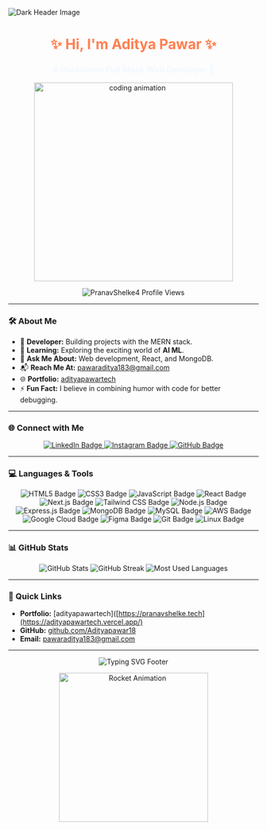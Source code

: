 
![Dark Header Image](https://www.aaditritechnology.com/images/redesign.gif)

<h1 align="center" style="color:#ff7f50;">✨ Hi, I'm Aditya Pawar ✨</h1>
<h3 align="center" style="color:#f0f8ff;">A Passionate Full Stack Web Developer 🚀</h3>

<p align="center">
  <img src="https://cdn.dribbble.com/users/1162077/screenshots/3848914/programmer.gif" alt="coding animation" width="400"/>
</p>

<p align="center">
  <img src="https://komarev.com/ghpvc/?username=PranavShelke4&label=Profile%20views&color=0e75b6&style=flat" alt="PranavShelke4 Profile Views" />
</p>

---

### 🛠 About Me
- 🌟 **Developer:** Building projects with the MERN stack.
- 🌱 **Learning:** Exploring the exciting world of **AI ML**.
- 💬 **Ask Me About:** Web development, React, and MongoDB.
- 📬 **Reach Me At:** [pawaraditya183@gmail.com](mailto:pawaraditya183@gmail.com)
- 🌐 **Portfolio:** [adityapawartech]([https://pranavshelke.tech](https://adityapawartech.vercel.app/))
- ⚡ **Fun Fact:** I believe in combining humor with code for better debugging.

---

### 🌐 Connect with Me
<p align="center">
  <a href="https://www.linkedin.com/in/adityapawar18/" target="_blank">
    <img src="https://img.shields.io/badge/LinkedIn-0077B5?style=for-the-badge&logo=linkedin&logoColor=white" alt="LinkedIn Badge"/>
  </a>
  <a href="https://www.instagram.com/adi_1803_/" target="_blank">
    <img src="https://img.shields.io/badge/Instagram-E4405F?style=for-the-badge&logo=instagram&logoColor=white" alt="Instagram Badge"/>
  </a>
  <a href="https://github.com/AdityaPawar18" target="_blank">
    <img src="https://img.shields.io/badge/GitHub-181717?style=for-the-badge&logo=github&logoColor=white" alt="GitHub Badge"/>
  </a>
</p>

---

### 💻 Languages & Tools
<p align="center">
  <!-- Basics -->
  <img src="https://img.shields.io/badge/HTML5-E34F26?style=for-the-badge&logo=html5&logoColor=white" alt="HTML5 Badge"/>
  <img src="https://img.shields.io/badge/CSS3-1572B6?style=for-the-badge&logo=css3&logoColor=white" alt="CSS3 Badge"/>
  <img src="https://img.shields.io/badge/JavaScript-323330?style=for-the-badge&logo=javascript&logoColor=F7DF1E" alt="JavaScript Badge"/>
  
  <!-- Frontend Frameworks -->
  <img src="https://img.shields.io/badge/React-20232A?style=for-the-badge&logo=react&logoColor=61DAFB" alt="React Badge"/>
  <img src="https://img.shields.io/badge/Next.js-000000?style=for-the-badge&logo=next.js&logoColor=white" alt="Next.js Badge"/>
  <img src="https://img.shields.io/badge/Tailwind%20CSS-38B2AC?style=for-the-badge&logo=tailwind-css&logoColor=white" alt="Tailwind CSS Badge"/>

  <!-- Backend -->
  <img src="https://img.shields.io/badge/Node.js-43853D?style=for-the-badge&logo=node.js&logoColor=white" alt="Node.js Badge"/>
  <img src="https://img.shields.io/badge/Express.js-404D59?style=for-the-badge" alt="Express.js Badge"/>

  <!-- Databases -->
  <img src="https://img.shields.io/badge/MongoDB-4EA94B?style=for-the-badge&logo=mongodb&logoColor=white" alt="MongoDB Badge"/>
  <img src="https://img.shields.io/badge/MySQL-4479A1?style=for-the-badge&logo=mysql&logoColor=white" alt="MySQL Badge"/>

  <!-- Cloud Platforms -->
  <img src="https://img.shields.io/badge/Amazon%20AWS-232F3E?style=for-the-badge&logo=amazon-aws&logoColor=white" alt="AWS Badge"/>
  <img src="https://img.shields.io/badge/Google%20Cloud-4285F4?style=for-the-badge&logo=google-cloud&logoColor=white" alt="Google Cloud Badge"/>
  
  <!-- Design & Version Control -->
  <img src="https://img.shields.io/badge/Figma-F24E1E?style=for-the-badge&logo=figma&logoColor=white" alt="Figma Badge"/>
  <img src="https://img.shields.io/badge/Git-F05032?style=for-the-badge&logo=git&logoColor=white" alt="Git Badge"/>
  <img src="https://img.shields.io/badge/Linux-FCC624?style=for-the-badge&logo=linux&logoColor=black" alt="Linux Badge"/>
</p>

---

### 📊 GitHub Stats
<p align="center"> <img src="https://github-readme-stats.vercel.app/api?username=PranavShelke4&show_icons=true&theme=tokyonight" alt="GitHub Stats" /> <img src="https://github-readme-streak-stats.herokuapp.com?user=PranavShelke4&theme=tokyonight&hide_border=false" alt="GitHub Streak" /> <img src="https://github-readme-stats.vercel.app/api/top-langs/?username=PranavShelke4&layout=compact&theme=tokyonight" alt="Most Used Languages" /> </p>

---

### 🔗 Quick Links
- **Portfolio:** [adityapawartech]([https://pranavshelke.tech](https://adityapawartech.vercel.app/)
- **GitHub:** [github.com/Adityapawar18]([https://github.com/PranavShelke4](https://github.com/AdityaPawar18))
- **Email:** [pawaraditya183@gmail.com](mailto:pawaraditya183@gmail.com)

---

<p align="center"> <img src="https://readme-typing-svg.herokuapp.com?font=Fira+Code&size=22&duration=2000&pause=1000&color=00CED1&center=true&vCenter=true&width=500&lines=✨+Built+with+❤️+by+Pranav+Shelke!+✨" alt="Typing SVG Footer"> </p> <p align="center"> <img src="https://media.giphy.com/media/j2pOGeGYKe2xCCKwfi/giphy.gif" alt="Rocket Animation" width="300"/> </p>
